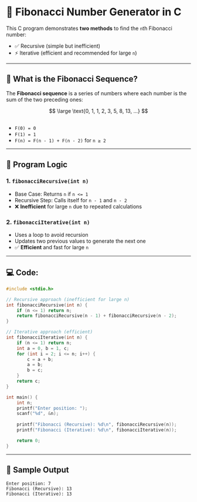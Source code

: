 # 🔢 Fibonacci Number Generator in C

This C program demonstrates **two methods** to find the `n`th Fibonacci number:
- ✅ Recursive (simple but inefficient)
- ⚡ Iterative (efficient and recommended for large `n`)

---

## 🌱 What is the Fibonacci Sequence?

The **Fibonacci sequence** is a series of numbers where each number is the sum of the two preceding ones:



$$
\large \text{0, 1, 1, 2, 3, 5, 8, 13, ...}
$$
##


- `F(0) = 0`
- `F(1) = 1`
- `F(n) = F(n - 1) + F(n - 2)` for `n ≥ 2`

---

## 🧠 Program Logic

### 1. `fibonacciRecursive(int n)`
- Base Case: Returns `n` if `n <= 1`
- Recursive Step: Calls itself for `n - 1` and `n - 2`
- ❌ **Inefficient** for large `n` due to repeated calculations

### 2. `fibonacciIterative(int n)`
- Uses a loop to avoid recursion
- Updates two previous values to generate the next one
- ✅ **Efficient** and fast for large `n`

---

## 💻 Code:

```c
#include <stdio.h>

// Recursive approach (inefficient for large n)
int fibonacciRecursive(int n) {
    if (n <= 1) return n;
    return fibonacciRecursive(n - 1) + fibonacciRecursive(n - 2);
}

// Iterative approach (efficient)
int fibonacciIterative(int n) {
    if (n <= 1) return n;
    int a = 0, b = 1, c;
    for (int i = 2; i <= n; i++) {
        c = a + b;
        a = b;
        b = c;
    }
    return c;
}

int main() {
    int n;
    printf("Enter position: ");
    scanf("%d", &n);
    
    printf("Fibonacci (Recursive): %d\n", fibonacciRecursive(n));
    printf("Fibonacci (Iterative): %d\n", fibonacciIterative(n));

    return 0;
}
```

---
## 🧪 Sample Output
```
Enter position: 7
Fibonacci (Recursive): 13
Fibonacci (Iterative): 13
```
